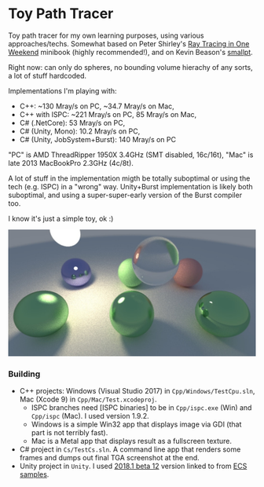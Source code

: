 # Toy Path Tracer

Toy path tracer for my own learning purposes, using various approaches/techs. Somewhat based on Peter Shirley's
[Ray Tracing in One Weekend](http://in1weekend.blogspot.lt/) minibook (highly recommended!), and on Kevin Beason's
[smallpt](http://www.kevinbeason.com/smallpt/).

Right now: can only do spheres, no bounding volume hierachy of any sorts, a lot of stuff hardcoded.

Implementations I'm playing with:

* C++: ~130 Mray/s on PC, ~34.7 Mray/s on Mac,
* C++ with ISPC: ~221 Mray/s on PC, 85 Mray/s on Mac,
* C# (.NetCore): 53 Mray/s on PC,
* C# (Unity, Mono): 10.2 Mray/s on PC,
* C# (Unity, JobSystem+Burst): 140 Mray/s on PC

"PC" is AMD ThreadRipper 1950X 3.4GHz (SMT disabled, 16c/16t), "Mac" is late 2013 MacBookPro 2.3GHz (4c/8t).

A lot of stuff in the implementation migth be totally suboptimal or using the tech (e.g. ISPC) in a "wrong" way. Unity+Burst
implementation is likely both suboptimal, and using a super-super-early version of the Burst compiler too.

I know it's just a simple toy, ok :)

![Screenshot](/Shots/screenshot.jpg?raw=true "Screenshot")

### Building

* C++ projects: Windows (Visual Studio 2017) in `Cpp/Windows/TestCpu.sln`, Mac (Xcode 9) in `Cpp/Mac/Test.xcodeproj`.
  * ISPC branches need [ISPC binaries] to be in `Cpp/ispc.exe` (Win) and `Cpp/ispc` (Mac). I used version 1.9.2.
  * Windows is a simple Win32 app that displays image via GDI (that part is not terribly fast).
  * Mac is a Metal app that displays result as a fullscreen texture.
* C# project in `Cs/TestCs.sln`. A command line app that renders some frames and dumps out final TGA screenshot at the end.
* Unity project in `Unity`. I used [2018.1 beta 12](https://beta.unity3d.com/download/ed1bf90b40e6/public_download.html) version linked to from [ECS samples](https://github.com/Unity-Technologies/EntityComponentSystemSamples).
